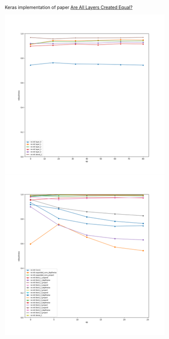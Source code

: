 Keras implementation of paper [Are All Layers Created Equal?](https://arxiv.org/abs/1902.01996)

![Layer robustness MNIST dense256x5](https://github.com/tum271828/are-all-layers-created-equal/raw/master/output/dense256x5-mnist-100ep.png)
![Layer robustness MNIST mobilenetv2](https://github.com/tum271828/are-all-layers-created-equal/raw/master/output/mobilenetv2-minst-30ep.png)

